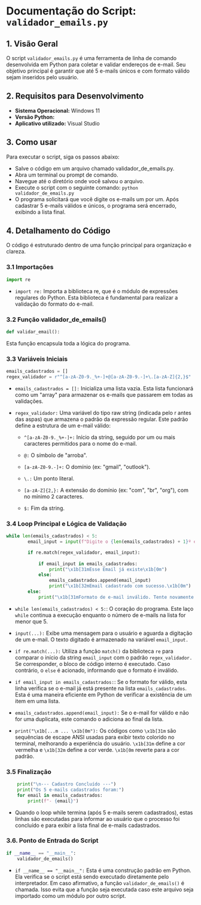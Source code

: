 # Documentação do Script: `validador_emails.py`

## **1. Visão Geral**

  O script `validador_emails.py` é uma ferramenta de linha de comando desenvolvida em Python para coletar e validar endereços de e-mail. Seu objetivo principal é garantir que até 5 e-mails únicos e com formato válido sejam inseridos pelo usuário.

## **2. Requisitos para Desenvolvimento**

* **Sistema Operacional:** Windows 11
* **Versão Python:**
* **Aplicativo utilizado:** Visual Studio

## **3. Como usar**

Para executar o script, siga os passos abaixo:

* Salve o código em um arquivo chamado validador_de_emails.py.
* Abra um terminal ou prompt de comando.
* Navegue até o diretório onde você salvou o arquivo.
* Execute o script com o seguinte comando:
  `python validador_de_emails.py`
* O programa solicitará que você digite os e-mails um por um. Após cadastrar 5 e-mails válidos e únicos, o programa será encerrado, exibindo a lista final.

## **4. Detalhamento do Código**

  O código é estruturado dentro de uma função principal para organização e clareza.

### **3.1 Importações**
```py
import re
```
* `import re:` Importa a biblioteca re, que é o módulo de expressões regulares do Python. Esta biblioteca é fundamental para realizar a validação do formato do e-mail.

### **3.2 Função validador_de_emails()**
~~~py
def validar_email():
~~~
Esta função encapsula toda a lógica do programa.

### **3.3 Variáveis Iniciais**
~~~py
emails_cadastrados = []
regex_validador = r"^[a-zA-Z0-9._%+-]+@[a-zA-Z0-9.-]+\.[a-zA-Z]{2,}$"
~~~

* `emails_cadastrados = []:` Inicializa uma lista vazia. Esta lista funcionará como um "array" para armazenar os e-mails que passarem em todas as validações.

* `regex_validador:` Uma variável do tipo raw string (indicada pelo r antes das aspas) que armazena o padrão da expressão regular. Este padrão define a estrutura de um e-mail válido:

  * `^[a-zA-Z0-9._%+-]+:` Início da string, seguido por um ou mais caracteres permitidos para o nome do e-mail.

  * `@:` O símbolo de "arroba".

  * `[a-zA-Z0-9.-]+:` O domínio (ex: "gmail", "outlook").

  * `\.:` Um ponto literal.

  * `[a-zA-Z]{2,}:` A extensão do domínio (ex: "com", "br", "org"), com no mínimo 2 caracteres.

  * `$:` Fim da string.
  
### **3.4 Loop Principal e Lógica de Validação**
~~~py
while len(emails_cadastrados) < 5:
        email_input = input(f"Digite o {len(emails_cadastrados) + 1}º e-mail e pressione Enter: ")

        if re.match(regex_validador, email_input):
            
            if email_input in emails_cadastrados:
                print("\x1b[31mEsse Email já existe\x1b[0m")
            else:
                emails_cadastrados.append(email_input)
                print("\x1b[32mEmail cadastrado com sucesso.\x1b[0m")
        else:
            print("\x1b[31mFormato de e-mail inválido. Tente novamente.\x1b[0m")
~~~

* `while len(emails_cadastrados) < 5:`: O coração do programa. Este laço `while` continua a execução enquanto o número de e-mails na lista for menor que 5.

* `input(...):` Exibe uma mensagem para o usuário e aguarda a digitação de um e-mail. O texto digitado é armazenado na variável `email_input.`

* `if re.match(...):` Utiliza a função `match()` da biblioteca `re` para comparar o início da string `email_input` com o padrão `regex_validador.` Se corresponder, o bloco de código interno é executado. Caso contrário, o `else` é acionado, informando que o formato é inválido.

* `if email_input in emails_cadastrados:`: Se o formato for válido, esta linha verifica se o e-mail já está presente na lista `emails_cadastrados`. Esta é uma maneira eficiente em Python de verificar a existência de um item em uma lista.

* `emails_cadastrados.append(email_input):` Se o e-mail for válido e não for uma duplicata, este comando o adiciona ao final da lista.

* `print("\x1b[...m ... \x1b[0m"):` Os códigos como `\x1b[31m` são sequências de escape ANSI usadas para exibir texto colorido no terminal, melhorando a experiência do usuário. `\x1b[31m` define a cor vermelha e `\x1b[32m` define a cor verde. `\x1b[0m` reverte para a cor padrão.

### **3.5 Finalização**
~~~py
    print("\n--- Cadastro Concluído ---")
    print("Os 5 e-mails cadastrados foram:")
    for email in emails_cadastrados:
        print(f"- {email}")
~~~
* Quando o loop while termina (após 5 e-mails serem cadastrados), estas linhas são executadas para informar ao usuário que o processo foi concluído e para exibir a lista final de e-mails cadastrados.
  
### **3.6. Ponto de Entrada do Script**
~~~py
if __name__ == "__main__":
    validador_de_emails()
~~~

* `if __name__ == "__main__":` Esta é uma construção padrão em Python. Ela verifica se o script está sendo executado diretamente pelo interpretador. Em caso afirmativo, a função `validador_de_emails()` é chamada. Isso evita que a função seja executada caso este arquivo seja importado como um módulo por outro script.
